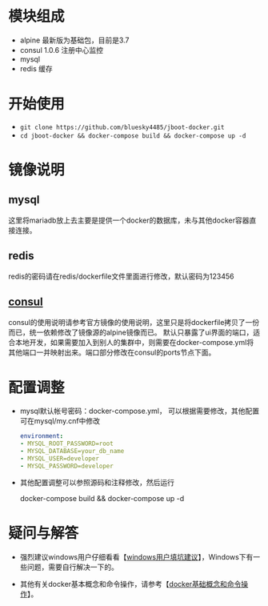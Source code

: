 # 模块组成

* alpine 最新版为基础包，目前是3.7
* consul 1.0.6 注册中心监控
* mysql 
* redis 缓存


# 开始使用

* `git clone https://github.com/bluesky4485/jboot-docker.git`
* `cd jboot-docker && docker-compose build && docker-compose up -d`

# 镜像说明

## mysql
这里将mariadb放上去主要是提供一个docker的数据库，未与其他docker容器直接连接。

## redis
redis的密码请在redis/dockerfile文件里面进行修改，默认密码为123456

## [consul](https://store.docker.com/images/consul)
consul的使用说明请参考官方镜像的使用说明，这里只是将dockerfile拷贝了一份而已，统一依赖修改了镜像源的alpine镜像而已。
默认只暴露了ui界面的端口，适合本地开发，如果需要加入到别人的集群中，则需要在docker-compose.yml将其他端口一并映射出来。端口部分修改在consul的ports节点下面。


# 配置调整

*   mysql默认帐号密码：docker-compose.yml， 可以根据需要修改，其他配置可在mysql/my.cnf中修改

    ```yaml
    environment:
    - MYSQL_ROOT_PASSWORD=root
    - MYSQL_DATABASE=your_db_name
    - MYSQL_USER=developer
    - MYSQL_PASSWORD=developer
    ```

*   其他配置调整可以参照源码和注释修改，然后运行

    docker-compose build && docker-compose up -d

# 疑问与解答 

* 强烈建议windows用户仔细看看【[windows用户填坑建议](windows用户填坑建议.md)】，Windows下有一些问题，需要自行解决一下的。

* 其他有关docker基本概念和命令操作，请参考【[docker基础概念和命令操作](docker基础概念和命令操作.md)】。

